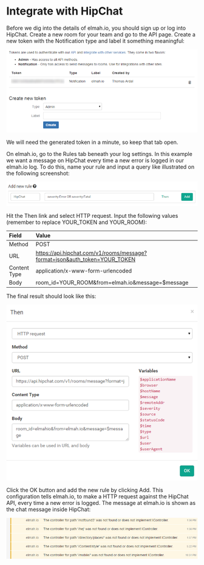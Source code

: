# Integrate with HipChat

Before we dig into the details of elmah.io, you should sign up or log into HipChat. Create a new room for your team and go to the API page. Create a new token with the Notification type and label it something meaningful:

![HipChat API Page](../images/hipchat_api_page.png)

We will need the generated token in a minute, so keep that tab open.

On elmah.io, go to the Rules tab beneath your log settings. In this example we want a message on HipChat every time a new error is logged in our elmah.io log. To do this, name your rule and input a query like illustrated on the following screenshot:

![Add HTTP Request Rule](../images/add_new_hipchat_rule.png)

Hit the Then link and select HTTP request. Input the following values (remember to replace YOUR_TOKEN and YOUR_ROOM):

| Field | Value |
| :--- | :--- |
| Method | POST |
| URL | https://api.hipchat.com/v1/rooms/message?format=json&auth_token=YOUR_TOKEN |
| Content Type |application/x-www-form-urlencoded |
| Body | room_id=YOUR_ROOM&from=elmah.io&message=$message |

The final result should look like this:

![HTTP Request Dialog](../images/send_http_request_to_hipchat.png)

Click the OK button and add the new rule by clicking Add. This configuration tells elmah.io, to make a HTTP request against the HipChat API, every time a new error is logged. The message at elmah.io is shown as the chat message inside HipChat:

![Errors on HipChat](../images/elmah_io_error_on_hipchat.png)
